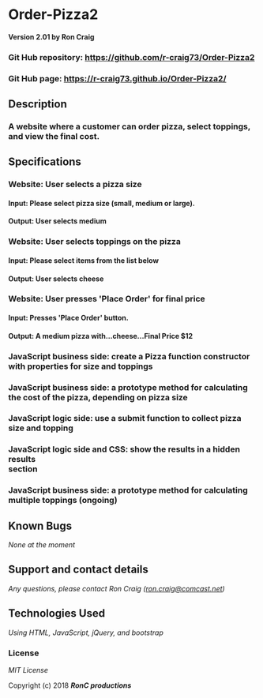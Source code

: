 # Order-Pizza2

#### Version 2.01 by Ron Craig

### Git Hub repository: https://github.com/r-craig73/Order-Pizza2
### Git Hub page: https://r-craig73.github.io/Order-Pizza2/

## Description
### A website where a customer can order pizza, select toppings, and view the final cost.

## Specifications

### Website: User selects a pizza size
#### Input: Please select pizza size (small, medium or large).
#### Output: User selects medium

### Website: User selects toppings on the pizza
#### Input: Please select items from the list below
#### Output: User selects cheese

### Website: User presses 'Place Order' for final price
#### Input: Presses 'Place Order' button.
#### Output: A medium pizza with...cheese...Final Price $12

### JavaScript business side: create a Pizza function constructor with properties for size and toppings

### JavaScript business side: a prototype method for calculating the cost of the pizza, depending on pizza size

### JavaScript logic side: use a submit function to collect pizza size and topping

### JavaScript logic side and CSS: show the results in a hidden results <div> section

### JavaScript business side: a prototype method for calculating multiple toppings (ongoing)


## Known Bugs
_None at the moment_

## Support and contact details

_Any questions, please contact Ron Craig (ron.craig@comcast.net)_

## Technologies Used

_Using HTML, JavaScript, jQuery, and bootstrap_

### License

*MIT License*

Copyright (c) 2018 **_RonC productions_**
